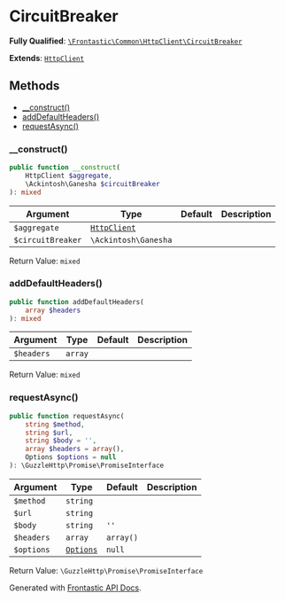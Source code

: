 #  CircuitBreaker

**Fully Qualified**: [`\Frontastic\Common\HttpClient\CircuitBreaker`](../../../src/php/HttpClient/CircuitBreaker.php)

**Extends**: [`HttpClient`](../HttpClient.md)

## Methods

* [__construct()](#__construct)
* [addDefaultHeaders()](#adddefaultheaders)
* [requestAsync()](#requestasync)

### __construct()

```php
public function __construct(
    HttpClient $aggregate,
    \Ackintosh\Ganesha $circuitBreaker
): mixed
```

Argument|Type|Default|Description
--------|----|-------|-----------
`$aggregate`|[`HttpClient`](../HttpClient.md)||
`$circuitBreaker`|`\Ackintosh\Ganesha`||

Return Value: `mixed`

### addDefaultHeaders()

```php
public function addDefaultHeaders(
    array $headers
): mixed
```

Argument|Type|Default|Description
--------|----|-------|-----------
`$headers`|`array`||

Return Value: `mixed`

### requestAsync()

```php
public function requestAsync(
    string $method,
    string $url,
    string $body = '',
    array $headers = array(),
    Options $options = null
): \GuzzleHttp\Promise\PromiseInterface
```

Argument|Type|Default|Description
--------|----|-------|-----------
`$method`|`string`||
`$url`|`string`||
`$body`|`string`|`''`|
`$headers`|`array`|`array()`|
`$options`|[`Options`](Options.md)|`null`|

Return Value: `\GuzzleHttp\Promise\PromiseInterface`

Generated with [Frontastic API Docs](https://github.com/FrontasticGmbH/apidocs).
